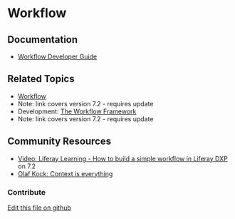 # Workflow

## Documentation

* [Workflow Developer Guide](https://learn.liferay.com/dxp/latest/en/process-automation/workflow/developer_guide.html)

## Related Topics

* [Workflow](https://portal.liferay.dev/docs/7-2/user/-/knowledge_base/u/workflow)
* Note: link covers version 7.2 - requires update
* Development: [The Workflow Framework](https://portal.liferay.dev/docs/7-2/frameworks/-/knowledge_base/f/the-workflow-framework)
* Note: link covers version 7.2 - requires update

## Community Resources

* [Video: Liferay Learning - How to build a simple workflow in Liferay DXP](https://www.youtube.com/watch?v=4fTxE8Gvg9w) on 7.2
* [Olaf Kock: Context is everything](https://liferay.dev/blogs/-/blogs/context-is-everything)

### Contribute

[Edit this file on github](https://github.com/olafk/controlpanel-documentation-docs/blob/master/md/74en/com_liferay_portal_workflow_web_portlet_ControlPanelWorkflowPortlet/configuration.md)
